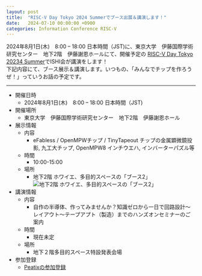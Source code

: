 ```yaml
---
layout: post
title:  "RISC-V Day Tokyo 2024 Summerでブース出展＆講演します！"
date:   2024-07-10 00:00:00 +0900
categories: Information Conference RISC-V
---
```


2024年8月1日(木)　8:00 – 18:00 日本時間（JST)に、東京大学　伊藤国際学術研究センター　地下2階　伊藤謝恩ホールにて、開催予定の [RISC-V Day Tokyo 20234 Summer](https://riscv.or.jp/risc-v-day-tokyo-2024-summer/)でISHI会が講演をします！  
下記内容にて、ブース展示＆講演します。いつもの、「みんなでチップを作ろうぜ！」っていうお話の予定です。  

***

* 開催日時
    * 2024年8月1日(木)　8:00 – 18:00 日本時間（JST)
* 開催場所
    * 東京大学　伊藤国際学術研究センター　地下2階　伊藤謝恩ホール
* 展示情報
    * 内容
        * eFabless / OpenMPWチップ / TinyTapeout チップの金属顕微鏡投影, 九工大チップ, OpenMPW8 インチウエハ, インバーターパズル等
    * 時間
        * 10:00-15:00
    * 場所
        * 地下2階 ホワイエ、多目的スペースの「ブース2」
        ![地下2階 ホワイエ、多目的スペースの「ブース2」](https://riscv.or.jp/wp-content/uploads/e1445e4bf6565edcd39a114e7bb9bb44.png)
* 講演情報
    * 内容
        * 自作の半導体、作ってみませんか？知識ゼロから一日で回路設計～レイアウト～テープアプト（製造）までのハンズオンセミナーのご案内
    * 時間
        * 現在未定
    * 場所
        * 地下２階多目的スペース特設発表会場
* 参加登録
    * [Peatixの参加登録](https://riscv-day-2024-summer.peatix.com/)
